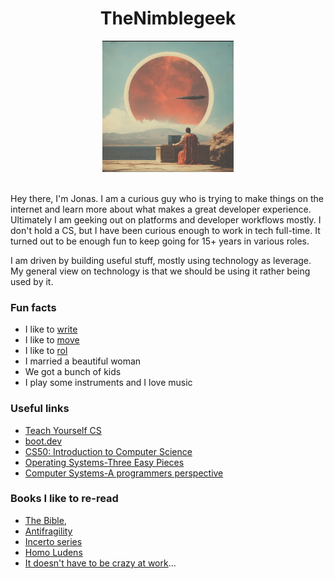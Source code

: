 
<h1 align="center">TheNimblegeek</h1>

<div align="center">
  <img src="https://github.com/nimblegeek/nimblegeek/blob/main/IMG_2787.jpg" width="210px" height="210px">
</div> <br>

Hey there, I'm Jonas. I am a curious guy who is trying to make things on the internet and learn more about what makes a great developer experience. Ultimately I am geeking out on platforms and developer workflows mostly. I don't hold a CS, but I have been curious enough to work in tech full-time. It turned out to be enough fun to keep going for 15+ years in various roles. 

I am driven by building useful stuff, mostly using technology as leverage. My general view on technology is that we should be using it rather being used by it.

### Fun facts
- I like to [write](https://thenimblegeek.ck.page/)
- I like to [move](https://www.idoportal.com/culture/)
- I like to [rol](https://en.wikipedia.org/wiki/Jujutsu)
- I married a beautiful woman 
- We got a bunch of kids
- I play some instruments and I love music

### Useful links
- [Teach Yourself CS](https://teachyourselfcs.com/)
- [boot.dev](https://www.boot.dev/)
- [CS50: Introduction to Computer Science](https://pll.harvard.edu/course/cs50-introduction-computer-science)
- [Operating Systems-Three Easy Pieces](https://www.amazon.se/-/en/Remzi-H-Arpaci-Dusseau/dp/198508659X)
- [Computer Systems-A programmers perspective](https://www.amazon.com/gp/product/013409266X/ref=ppx_od_dt_b_asin_title_s01?ie=UTF8&psc=1)

### Books I like to re-read
- [The Bible](https://www.bible.com/), 
- [Antifragility](https://www.amazon.se/-/en/Nassim-Nicholas-Taleb/dp/0812979680)
- [Incerto series](https://www.amazon.com/Incerto-5-book-series/dp/B07WZK6Z9N)
- [Homo Ludens](https://www.amazon.se/-/en/Johan-Huizinga/dp/1621389995)
- [It doesn't have to be crazy at work](https://www.amazon.com/Doesnt-Have-Be-Crazy-Work/dp/0062874780)...

